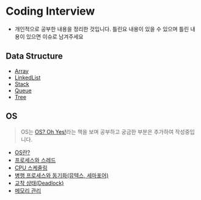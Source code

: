 # Coding Interview
- 개인적으로 공부한 내용을 정리한 것입니다. 틀린요 내용이 있을 수 있으며 틀린 내용이 있으면 이슈로 남겨주세요

## Data Structure
- [Array](./DataStructure/Array/Array.md)
- [LinkedList](./DataStructure/LinkedList/LinkedList.md)
- [Stack](./DataStructure/StackAndQueue/Stack.md)
- [Queue](./DataStructure/StackAndQueue/Queue.md)
- [Tree](./DataStructure/Tree/Tree.md)

## OS
> OS는 [OS? Oh Yes!](http://www.aladin.co.kr/shop/wproduct.aspx?ItemId=4412844)라는 책을 보며 공부하고 궁금한 부분은 추가하여 작성중입니다.
- [OS란?](./OS/WhatIsOS.md)
- [프로세스와 스레드](./OS/ProcessAndThread.md)
- [CPU 스케줄링](./OS/CPUScheduling.md)
- [병행 프로세스와 동기화(뮤텍스, 세마포어)](./OS/Synchronization.md)
- [교착 상태(Deadlock)](./OS/Deadlock.md)
- [메모리 관리](./OS/Memory.md)
